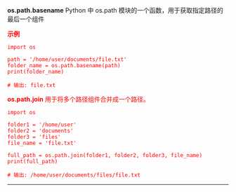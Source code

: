 **os.path.basename**
Python 中 os.path 模块的一个函数，用于获取指定路径的最后一个组件

**<font color=red>示例**
```
import os

path = '/home/user/documents/file.txt'
folder_name = os.path.basename(path)
print(folder_name)  

# 输出: file.txt

```

**os.path.join**
用于将多个路径组件合并成一个路径。
```
import os

folder1 = '/home/user'
folder2 = 'documents'
folder3 = 'files'
file_name = 'file.txt'

full_path = os.path.join(folder1, folder2, folder3, file_name)
print(full_path)  

# 输出: /home/user/documents/files/file.txt

```
*** *** *** ***